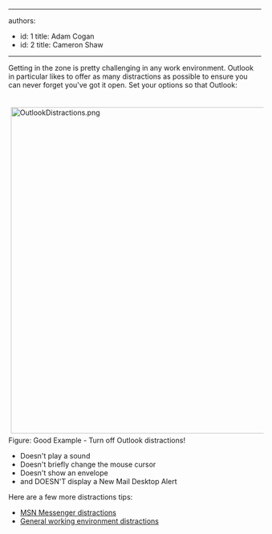 

---
authors:
  - id: 1
    title: Adam Cogan
  - id: 2
    title: Cameron Shaw
---




<span class='intro'> Getting in the zone is pretty challenging in any work environment. Outlook in particular likes to offer as many distractions as possible to ensure you can never forget you've got it open. Set your options so that Outlook&#58; 
 </span>


&#160;<img alt="OutlookDistractions.png" src="/PublishingImages/OutlookDistractions.png" style="margin&#58;5px;width&#58;650px;" /><span style="color&#58;black;font-family&#58;&quot;calibri&quot;,&quot;sans-serif&quot;;font-size&#58;11pt;"></span> <span class="ms-rteCustom-FigureGood">Figure&#58;&#160;Good Example - Turn off Outlook distractions!</span>
<ul>
    <li>Doesn't play a sound </li>
    <li>Doesn't briefly change the mouse cursor </li>
    <li>Doesn't show an envelope </li>
    <li>and DOESN'T display a New Mail Desktop Alert</li>
</ul>
<p>Here are&#160;a few more distractions tips&#58;</p>
<ul>
    <li><a href="http&#58;//www.ssw.com.au/ssw/Standards/Rules/RulestoBetterInstantMessenger.aspx#MinimiseMSNMessengerDistractions" shape="rect">MSN Messenger distractions</a> </li>
    <li><a href="/do-you-deal-with-distractions" shape="rect">General working environment distractions</a> </li>
</ul>



